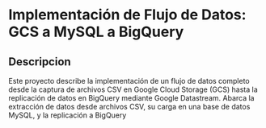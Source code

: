 # Implementación de Flujo de Datos: GCS a MySQL a BigQuery

## Descripcion 
Este proyecto describe la implementación de un flujo de datos completo desde la captura de archivos CSV en Google Cloud Storage (GCS) hasta la replicación de datos en BigQuery mediante Google Datastream. Abarca la extracción de datos desde archivos CSV, su carga en una base de datos MySQL, y la replicación a BigQuery
